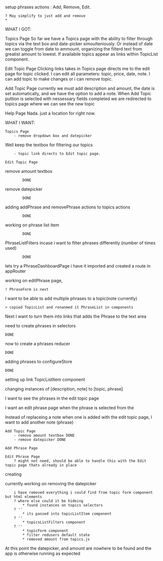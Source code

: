 setup phrases actions : Add, Remove, Edit.

    ? May simplify to just add and remove
    * 

WHAT I GOT:

Topics Page
So far we have a Topics page with the ability to filter through topics via the text box and date-picker simoulteniously. Or instead of date we can toggle from date to ammount, organizing the filterd text from greatist amount to lowest.  If availabile topics appear as links within TopicList component. 

Edit Topic Page
Clicking links takes in Topics page directs me to the edit page for topic clicked. I can edit all parameters: topic, price, date, note. I can add topic to make changes or i can remove topic. 

Add Topic Page
currently we must add description and amount, the date is set automatically, and we have the option to add a note. When Add Topic puttion is selected with nessessary fields completed we are redirected to topics page where we can see the new topic

Help Page
Nada. just a location for right now. 


WHAT I WANT: 

    Topics Page
        - remove dropdown box and datepicker
Well keep the textbox for filtering our topics

        - topic link directs to Edit topic page. 

    Edit Topic Page
 remove amount textbox 

            DONE
 remove datepicker 

            DONE
 adding addPhrase and removePhrase actions to topics actions 

            DONE
 working on phrase list item

            DONE
 PhraseListFilters
        incase i want to filter phrases differently (number of times used)

            DONE
 lets try a PhraseDashboardPage
i have it imported and created a route in appRouter

working on editPhrase page,

    ! PhraseForm is next

I want to be able to add multiple phrases to a topic(note currently)

    > copied TopicList and renanmed it PhraseList in components
Next I want to turn them into links that adds the Phrase to the text area

need to create phrases in selectors

    DONE

now to create a phrases reducer

    DONE

adding phrases to configureStore

    DONE

setting up link TopicListItem component

changing instances of [description, note] to [topic, phrase]

I want to see the phrases in the edit topic page

I want an edit phrase page when the phrase is selected from the 

Instead of replaceing a note when one is added with the edit topic page, I want to add another note (phrase)


    Add Topic Page
        - remove amount textbox DONE
        - remove datepicker DONE

    Add Phrase Page

    Edit Phrase Page
        ? might not need, should be able to handle this with the Edit topic page thats already in place
creating 

currently working on removing the datepicker

        i have removed everything i could find from topic form component but html elements
        ? where else could it be hideing
            * found instances on topics selectors
        ? ''
            * its passed into topicListItem component
        ? ''
            * topicsListFilters component
        ? ''
            * topicForm component
            * filter redusers default state
            * removed amount from topics.js
            
At this point the datepicker, and amount are nowhere to be found and the app is otherwise running as expected


